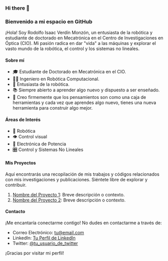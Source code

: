 ### Hi there 👋

### Bienvenido a mi espacio en GitHub

¡Hola! Soy Rodolfo Isaac Verdín Monzón, un entusiasta de la robótica y estudiante de doctorado en Mecatrónica en el Centro de Investigaciones en Óptica (CIO). Mi pasión radica en dar "vida" a las máquinas y explorar el vasto mundo de la robótica, el control y los sistemas no lineales.

#### Sobre mí

- 🎓 Estudiante de Doctorado en Mecatrónica en el CIO.
- 👨‍💻 Ingeniero en Robótica Computacional.
- 🤖 Entusiasta de la robótica.
- 📚 Siempre abierto a aprender algo nuevo y dispuesto a ser enseñado.
- 🧰 Creo firmemente que los pensamientos son como una caja de herramientas y cada vez que aprendes algo nuevo, tienes una nueva herramienta para construir algo mejor.

#### Áreas de Interés

- 🤖 Robótica
- 👁️ Control visual
- 📡 Electrónica de Potencia
- 🎛️ Control y Sistemas No Lineales

#### Mis Proyectos

Aquí encontrarás una recopilación de mis trabajos y códigos relacionados con mis investigaciones y publicaciones. Siéntete libre de explorar y contribuir.

1. [Nombre del Proyecto 1](link_al_proyecto_1): Breve descripción o contexto.
2. [Nombre del Proyecto 2](link_al_proyecto_2): Breve descripción o contexto.

#### Contacto

¡Me encantaría conectarme contigo! No dudes en contactarme a través de:

- Correo Electrónico: [tu@email.com](mailto:tu@email.com)
- LinkedIn: [Tu Perfil de LinkedIn](https://www.linkedin.com/in/tu_perfil/)
- Twitter: [@tu_usuario_de_twitter](https://twitter.com/tu_usuario_de_twitter)

¡Gracias por visitar mi perfil!

